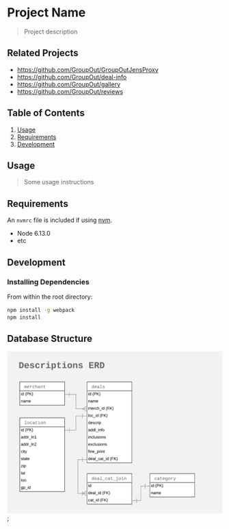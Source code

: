 # Project Name

> Project description

## Related Projects

  - https://github.com/GroupOut/GroupOutJensProxy
  - https://github.com/GroupOut/deal-info
  - https://github.com/GroupOut/gallery
  - https://github.com/GroupOut/reviews

## Table of Contents

1.  [Usage](#Usage)
1.  [Requirements](#requirements)
1.  [Development](#development)

## Usage

> Some usage instructions

## Requirements

An `nvmrc` file is included if using [nvm](https://github.com/creationix/nvm).

- Node 6.13.0
- etc

## Development

### Installing Dependencies

From within the root directory:

```sh
npm install -g webpack
npm install
```

## Database Structure

![Descriptions Database Entity Relationship Diagram](./images/ERD_descriptions.png);
